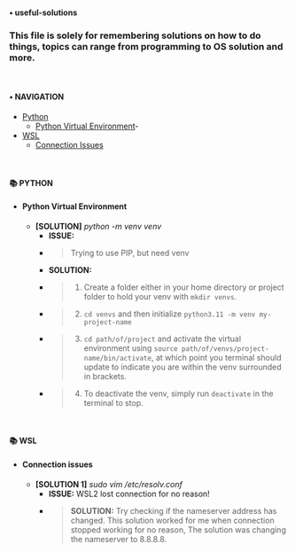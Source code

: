 #### • useful-solutions
### This file is solely for remembering solutions on how to do things, topics can range from programming to OS solution and more.

<br>

#### • NAVIGATION
- [Python](#•-python)
  - [Python Virtual Environment](#python-virtual-environment)- 
- [WSL](#•-wsl)
  - [Connection Issues](#connection-issues)

<br>

<!-- 
  • Example of Issue and Solution block
  #### 📚 HEADING
  - **Name problem is related to**
    - **[SOLUTION #]** _Small solution code example_
      - **ISSUE:** 
      - > What issue did you experience
      - > **SOLUTION:** 
      - > The solution that worked
 -->




#### 📚 PYTHON
- #### **Python Virtual Environment**
  - **[SOLUTION]** _python -m venv venv_
    - **ISSUE:**
    - > Trying to use PIP, but need venv
    - **SOLUTION:**
    - > 1. Create a folder either in your home directory or project folder to hold your venv with `mkdir venvs`.
    - > 2. `cd venvs` and then initialize `python3.11 -m venv my-project-name`
    - > 3. `cd path/of/project` and activate the virtual environment using `source path/of/venvs/project-name/bin/activate`, at which point you terminal should update to indicate you are within the venv surrounded in brackets.
    - > 4. To deactivate the venv, simply run `deactivate` in the terminal to stop.

<br>

#### 📚 WSL
- #### **Connection issues**
   - **[SOLUTION 1]** _sudo vim /etc/resolv.conf_
      - **ISSUE:** WSL2 lost connection for no reason! 
      - > **SOLUTION:** Try checking if the nameserver address has changed. This solution worked for me when connection stopped working for no reason, The solution was changing the nameserver to 8.8.8.8.
